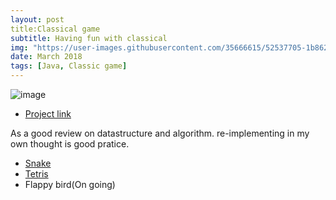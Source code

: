 ```yaml
---
layout: post
title:Classical game
subtitle: Having fun with classical
img: "https://user-images.githubusercontent.com/35666615/52537705-1b862600-2d2f-11e9-9d49-7ac665cd36ed.png"
date: March 2018
tags: [Java, Classic game]
---
```


![image]({{page.img|relative_url}})

- [Project link](https://github.com/datduyng/particle-iot-weather-station)

As a good review on datastructure and algorithm. re-implementing in my own thought is good pratice.
- [Snake](https://github.com/datduyng/snake)
- [Tetris](https://github.com/datduyng/tetris-world)
- Flappy bird(On going)
